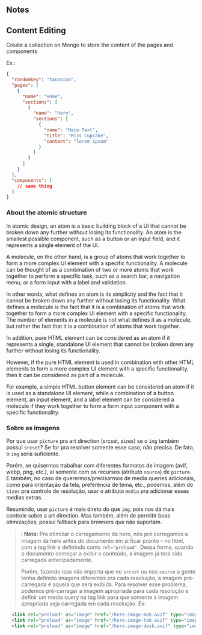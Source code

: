 ## Notes

## Content Editing

Create a collection on Mongo to store the content of the pages and components

Ex.:

```json
{
  "randomkey": "tananina",
  "pages": [
    {
      "name": "Home",
      "sections": [
        {
          "name": "Hero",
          "sections": [
            {
              "name": "Main Text",
              "title": "Miss Cupcake",
              "content": "lorem ipsum"
            }
          ]
        }
      ]
    }
  ],
  "components": [
    // same thing
  ]
}

```

### About the atomic structure

In atomic design, an atom is a basic building block of a UI that cannot be broken down any further without losing its functionality. An atom is the smallest possible component, such as a button or an input field, and it represents a single element of the UI.

A molecule, on the other hand, is a group of atoms that work together to form a more complex UI element with a specific functionality. A molecule can be thought of as a combination of two or more atoms that work together to perform a specific task, such as a search bar, a navigation menu, or a form input with a label and validation.

In other words, what defines an atom is its simplicity and the fact that it cannot be broken down any further without losing its functionality. What defines a molecule is the fact that it is a combination of atoms that work together to form a more complex UI element with a specific functionality. The number of elements in a molecule is not what defines it as a molecule, but rather the fact that it is a combination of atoms that work together.

In addition, pure HTML element can be considered as an atom if it represents a single, standalone UI element that cannot be broken down any further without losing its functionality.

However, if the pure HTML element is used in combination with other HTML elements to form a more complex UI element with a specific functionality, then it can be considered as part of a molecule.

For example, a simple HTML button element can be considered an atom if it is used as a standalone UI element, while a combination of a button element, an input element, and a label element can be considered a molecule if they work together to form a form input component with a specific functionality.

### Sobre as imagens

Por que usar `picture` pra art direction (srcset, sizes) se o `img` também possui `srcset`?
Se for pra resolver somente esse caso, não precisa. De fato, o `img` seria suficiente.

Porém, se quisermos trabalhar com diferentes formatos de imagem (avif, webp, png, etc.), aí somente com os recursos (atributo `source`) de `picture`. E também, no caso de querermos/precisarmos de media queries adicionais, como para orientação da tela, preferência de tema, etc., podemos, além do `sizes` pra controle de resolução, usar o atributo `media` pra adicionar esses medias extras.

Resumindo, usar `picture` é mais direto do que `img`, pois nos dá mais controle sobre a art direction. Mas também, além de permitir boas otimizações, possui fallback para browsers que não suportam.

> ℹ️ **Nota:** Pra otimizar o carregamento da hero, nós pré carregamos a imagem da hero antes do documento em si ficar pronto - no html, com a tag link e definindo como `rel="preload"`. Dessa forma, quando o documento começar a exibir o conteúdo, a imagem já terá sido carregada antecipadamente.
> 
> Porém, fazendo isso não importa que no `srcset` ou nos `source` a gente tenha definido imagens diferentes pra cada resolução, a imagem pré-carregada é aquela que será exibida. Para resolver esse problema, podemos pré-carregar a imagem apropriada para cada resolução e definir um media query na tag link para que somente a imagem apropriada seja carregada em cada resolução. Ex:

```html
  <link rel="preload" as="image" href="/hero-image-mob.avif" type="image/avif" media="(max-width: 600px)" />
  <link rel="preload" as="image" href="/hero-image-tab.avif" type="image/avif" media="(min-width: 601px)" />
  <link rel="preload" as="image" href="/hero-image-desk.avif" type="image/avif" media="(min-width: 1024px)" />
```
